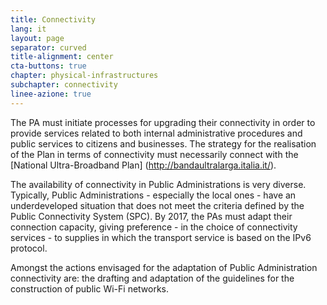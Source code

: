 ```yaml
---
title: Connectivity
lang: it
layout: page
separator: curved
title-alignment: center
cta-buttons: true
chapter: physical-infrastructures
subchapter: connectivity
linee-azione: true
---
```

The PA must initiate processes for upgrading their connectivity in order to provide services related to both internal administrative procedures and public services to citizens and businesses. The strategy for the realisation of the Plan in terms of connectivity must necessarily connect with the [National Ultra-Broadband Plan] (http://bandaultralarga.italia.it/).

The availability of connectivity in Public Administrations is very diverse. Typically, Public Administrations - especially the local ones - have an underdeveloped situation that does not meet the criteria defined by the Public Connectivity System (SPC). By 2017, the PAs must adapt their connection capacity, giving preference - in the choice of connectivity services - to supplies in which the transport service is based on the IPv6 protocol.

Amongst the actions envisaged for the adaptation of Public Administration connectivity are: the drafting and adaptation of the guidelines for the construction of public Wi-Fi networks.
